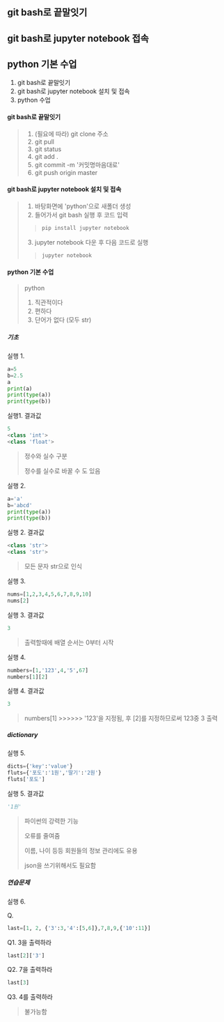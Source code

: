 ## git bash로 끝말잇기

## git bash로 jupyter notebook 접속

## python 기본 수업



1. git bash로 끝말잇기
2. git bash로 jupyter notebook 설치 및 접속
3. python 수업



#### git bash로 끝말잇기

> 1. (필요에 따라) git clone 주소
> 2. git pull
> 3. git status
> 4. git add .
> 5. git commit -m '커밋명마음대로'
> 6. git push origin master





#### git bash로 jupyter notebook 설치 및 접속

> 1. 바탕화면에 'python'으로 새폴더 생성
> 2. 들어가서 git bash 실행 후 코드 입력
>
> > ```python
> > pip install jupyter notebook
> > ```
>
> 3. jupyter notebook 다운 후 다음 코드로 실행
>
> > ```python
> > jupyter notebook
> > ```



#### python 기본 수업

> python
>
> 1. 직관적이다
> 2. 편하다
> 3. 단어가 없다 (모두 str)



##### 기초

실행 1.

```python
a=5
b=2.5
a
print(a)
print(type(a))
print(type(b))
```

실행1. 결과값

```python
5
<class 'int'>
<class 'float'>
```

> 정수와 실수 구분
>
> 정수를 실수로 바꿀 수 도 있음



실행 2.

```python
a='a'
b='abcd'
print(type(a))
print(type(b))
```

실행 2. 결과값

```python
<class 'str'>
<class 'str'>
```

> 모든 문자 str으로 인식



실행 3.

```python
nums=[1,2,3,4,5,6,7,8,9,10]
nums[2]
```

실행 3. 결과값

```python
3
```

> 출력할때에 배열 순서는 0부터 시작



실행 4.

```python
numbers=[1,'123',4,'5',67]
numbers[1][2]
```

실행 4. 결과값

```python
3
```

> numbers[1] >>>>>> '123'을 지정됨, 후 [2]를 지정하므로써 123중 3 출력



##### dictionary

실행 5.

```python
dicts={'key':'value'}
fluts={'포도':'1원','딸기':'2원'}
fluts['포도']
```

실행 5. 결과값

```python
'1원'
```

> 파이썬의 강력한 기능
>
> 오류를 줄여줌
>
> 이름, 나이 등등 회원들의 정보 관리에도 유용
>
> json을 쓰기위해서도 필요함



##### 연습문제

실행 6.

Q.

```python
last=[1, 2, {'3':3,'4':[5,6]},7,8,9,{'10':11}]
```

Q1. 3을 출력하라

```python
last[2]['3']
```



Q2. 7을 출력하라

```python
last[3]
```



Q3. 4를 출력하라

> 불가능함